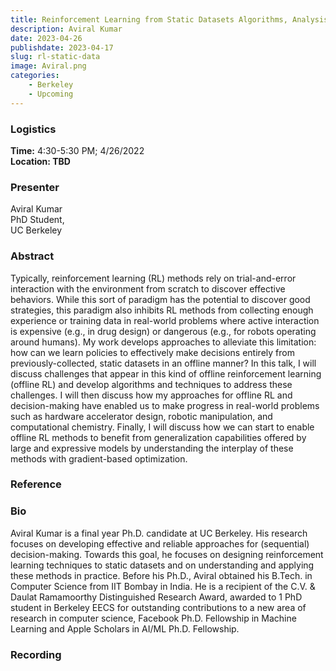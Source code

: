 ```yaml
---
title: Reinforcement Learning from Static Datasets Algorithms, Analysis and Applications
description: Aviral Kumar
date: 2023-04-26
publishdate: 2023-04-17
slug: rl-static-data
image: Aviral.png
categories:
    - Berkeley
    - Upcoming
---
```


### Logistics
<p>
    <strong> Time:</strong> 4:30-5:30 PM; 4/26/2022<br>
    <strong> Location: TBD</strong>
</p>

### Presenter
<p>
    Aviral Kumar<br>
    PhD Student,<br>
    UC Berkeley<br>
</p>

### Abstract
<p>
    Typically, reinforcement learning (RL) methods rely on trial-and-error interaction with the environment from scratch to discover effective behaviors. While this sort of paradigm has the potential to discover good strategies, this paradigm also inhibits RL methods from collecting enough experience or training data in real-world problems where active interaction is expensive (e.g., in drug design) or dangerous (e.g., for robots operating around humans). My work develops approaches to alleviate this limitation: how can we learn policies to effectively make decisions entirely from previously-collected, static datasets in an offline manner? In this talk, I will discuss challenges that appear in this kind of offline reinforcement learning (offline RL) and develop algorithms and techniques to address these challenges. I will then discuss how my approaches for offline RL and decision-making have enabled us to make progress in real-world problems such as hardware accelerator design, robotic manipulation, and computational chemistry. Finally, I will discuss how we can start to enable offline RL methods to benefit from generalization capabilities offered by large and expressive models by understanding the interplay of these methods with gradient-based optimization. 
</p>

### Reference
<p>
</p>

### Bio
<p>
    Aviral Kumar is a final year Ph.D. candidate at UC Berkeley. His research focuses on developing effective and reliable approaches for (sequential) decision-making. Towards this goal, he focuses on designing reinforcement learning techniques to static datasets and on understanding and applying these methods in practice. Before his Ph.D., Aviral obtained his B.Tech. in Computer Science from IIT Bombay in India. He is a recipient of the C.V. & Daulat Ramamoorthy Distinguished Research Award, awarded to 1 PhD student in Berkeley EECS for outstanding contributions to a new area of research in computer science, Facebook Ph.D. Fellowship in Machine Learning and Apple Scholars in AI/ML Ph.D. Fellowship.
</p>

### Recording
<p>
</p>